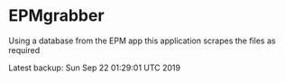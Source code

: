 # EPMgrabber
Using a database from the EPM app this application scrapes the files as required


Latest backup: Sun Sep 22 01:29:01 UTC 2019
